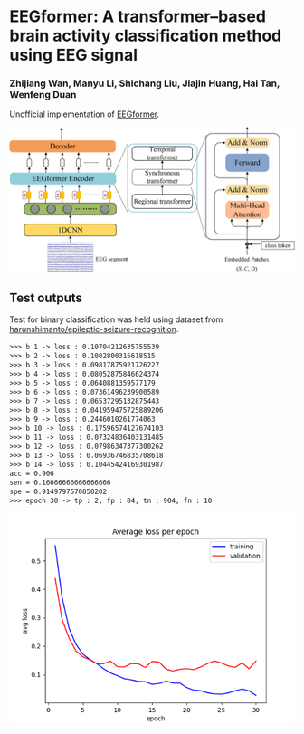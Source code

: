 # EEGformer: A transformer–based brain activity classification method using EEG signal
### Zhijiang Wan, Manyu Li, Shichang Liu, Jiajin Huang, Hai Tan, Wenfeng Duan
Unofficial implementation of [EEGformer](https://doi.org/10.3389/fnins.2023.1148855).

![Alt text](resources/fnins-17-1148855-g002.jpg)

## Test outputs
Test for binary classification was held using dataset from [harunshimanto/epileptic-seizure-recognition](https://www.kaggle.com/datasets/harunshimanto/epileptic-seizure-recognition).
```
>>> b 1 -> loss : 0.10704212635755539
>>> b 2 -> loss : 0.1002800315618515
>>> b 3 -> loss : 0.09817875921726227
>>> b 4 -> loss : 0.08052875846624374
>>> b 5 -> loss : 0.0640881359577179
>>> b 6 -> loss : 0.07361496239900589
>>> b 7 -> loss : 0.06537295132875443
>>> b 8 -> loss : 0.041959475725889206
>>> b 9 -> loss : 0.2446010261774063
>>> b 10 -> loss : 0.17596574127674103
>>> b 11 -> loss : 0.07324836403131485
>>> b 12 -> loss : 0.07986347377300262
>>> b 13 -> loss : 0.06936746835708618
>>> b 14 -> loss : 0.10445424169301987
acc = 0.906
sen = 0.16666666666666666
spe = 0.9149797570850202
>>> epoch 30 -> tp : 2, fp : 84, tn : 904, fn : 10
```
![Alt text](resources/Figure_1.png)
